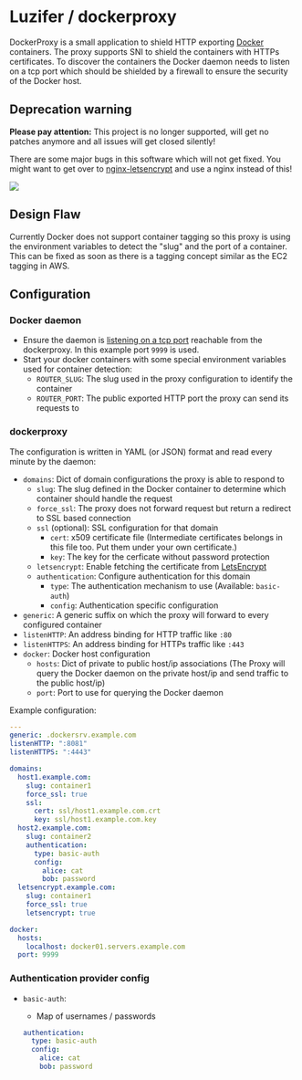 # Luzifer / dockerproxy

DockerProxy is a small application to shield HTTP exporting [Docker](https://www.docker.com/) containers. The proxy supports SNI to shield the containers with HTTPs certificates. To discover the containers the Docker daemon needs to listen on a tcp port which should be shielded by a firewall to ensure the security of the Docker host.

## Deprecation warning

**Please pay attention:** This project is no longer supported, will get no patches anymore and all issues will get closed silently!

There are some major bugs in this software which will not get fixed. You might want to get over to [nginx-letsencrypt](https://github.com/Luzifer/nginx-letsencrypt) and use a nginx instead of this!

![](https://d2o84fseuhwkxk.cloudfront.net/dockerproxy.svg)

## Design Flaw

Currently Docker does not support container tagging so this proxy is using the environment variables to detect the "slug" and the port of a container. This can be fixed as soon as there is a tagging concept similar as the EC2 tagging in AWS.

## Configuration

### Docker daemon

- Ensure the daemon is [listening on a tcp port](https://docs.docker.com/articles/basics/#bind-docker-to-another-hostport-or-a-unix-socket) reachable from the dockerproxy. In this example port `9999` is used.
- Start your docker containers with some special environment variables used for container detection:
  - `ROUTER_SLUG`: The slug used in the proxy configuration to identify the container
  - `ROUTER_PORT`: The public exported HTTP port the proxy can send its requests to

### dockerproxy

The configuration is written in YAML (or JSON) format and read every minute by the daemon:

- `domains`: Dict of domain configurations the proxy is able to respond to
  - `slug`: The slug defined in the Docker container to determine which container should handle the request
  - `force_ssl`: The proxy does not forward request but return a redirect to SSL based connection
  - `ssl` (optional): SSL configuration for that domain
    - `cert`: x509 certificate file (Intermediate certificates belongs in this file too. Put them under your own certificate.)
    - `key`: The key for the cerficate without password protection
  - `letsencrypt`: Enable fetching the certificate from [LetsEncrypt](https://letsencrypt.org/)
  - `authentication`: Configure authentication for this domain
    - `type`: The authentication mechanism to use (Available: `basic-auth`)
    - `config`: Authentication specific configuration
- `generic`: A generic suffix on which the proxy will forward to every configured container
- `listenHTTP`: An address binding for HTTP traffic like `:80`
- `listenHTTPS`: An address binding for HTTPs traffic like `:443`
- `docker`: Docker host configuration
  - `hosts`: Dict of private to public host/ip associations (The Proxy will query the Docker daemon on the private host/ip and send traffic to the public host/ip)
  - `port`: Port to use for querying the Docker daemon

Example configuration:

```yaml
---
generic: .dockersrv.example.com
listenHTTP: ":8081"
listenHTTPS: ":4443"

domains:
  host1.example.com:
    slug: container1
    force_ssl: true
    ssl:
      cert: ssl/host1.example.com.crt
      key: ssl/host1.example.com.key
  host2.example.com:
    slug: container2
    authentication:
      type: basic-auth
      config:
        alice: cat
        bob: password
  letsencrypt.example.com:
    slug: container1
    force_ssl: true
    letsencrypt: true

docker:
  hosts:
    localhost: docker01.servers.example.com
  port: 9999
```

### Authentication provider config

- `basic-auth`:
  - Map of usernames / passwords

  ```yaml
  authentication:
    type: basic-auth
    config:
      alice: cat
      bob: password
  ```
